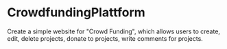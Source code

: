 # CrowdfundingPlattform

Create a simple website for "Crowd Funding", which allows users to create, edit, delete projects, donate to projects, write comments for projects.
 
